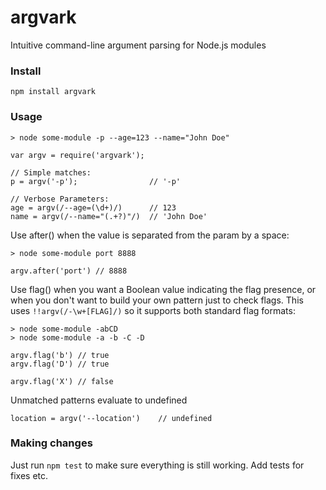 # argvark
Intuitive command-line argument parsing for Node.js modules

### Install

    npm install argvark


### Usage

    > node some-module -p --age=123 --name="John Doe"

    var argv = require('argvark');

    // Simple matches:
    p = argv('-p');                // '-p'

    // Verbose Parameters:
    age = argv(/--age=(\d+)/)      // 123
    name = argv(/--name="(.+?)"/)  // 'John Doe'

Use after() when the value is separated from the param by a space:

    > node some-module port 8888

    argv.after('port') // 8888

Use flag() when you want a Boolean value indicating the flag presence, or when
you don't want to build your own pattern just to check flags. This uses `!!argv(/-\w+[FLAG]/)`
so it supports both standard flag formats:

    > node some-module -abCD
    > node some-module -a -b -C -D

    argv.flag('b') // true
    argv.flag('D') // true

    argv.flag('X') // false

Unmatched patterns evaluate to undefined

    location = argv('--location')    // undefined


### Making changes
Just run `npm test` to make sure everything is still working. Add tests for
fixes etc.
